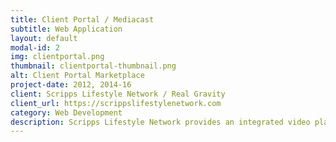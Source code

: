 ```yaml
---
title: Client Portal / Mediacast
subtitle: Web Application
layout: default
modal-id: 2
img: clientportal.png
thumbnail: clientportal-thumbnail.png
alt: Client Portal Marketplace
project-date: 2012, 2014-16
client: Scripps Lifestyle Network / Real Gravity
client_url: https://scrippslifestylenetwork.com
category: Web Development
description: Scripps Lifestyle Network provides an integrated video platform for publishing, syndication, and monetization of video assets. The Client Portal enables clients to easily manage their video assets, and Media Cast is the highly available &amp; massively scalable video delivery system.  
---
```

